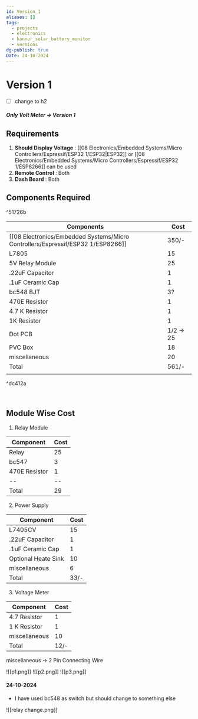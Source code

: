 ```yaml
---
id: Version_1
aliases: []
tags:
  - projects
  - electronics
  - kannur_solar_battery_monitor
  - versions
dg-publish: true
Date: 24-10-2024
---
```

# Version 1

- [ ] change to h2
##### Only Volt Meter -> Version 1

## Requirements

1. **Should Display Voltage** : [[08 Electronics/Embedded Systems/Micro Controllers/Espressif/ESP32 1/ESP32|ESP32]] or [[08 Electronics/Embedded Systems/Micro Controllers/Espressif/ESP32 1/ESP8266]] can be used
2. **Remote Control** : Both
3. **Dash Board** : Both

## Components Required
^51726b

| Components       | Cost      |
| ---------------- | --------- |
| [[08 Electronics/Embedded Systems/Micro Controllers/Espressif/ESP32 1/ESP8266]]      | 350/-     |
| L7805            | 15        |
| 5V Relay Module  | 25        |
| .22uF Capacitor  | 1         |
| .1uF Ceramic Cap | 1         |
| bc548 BJT        | 3?        |
| 470E Resistor    | 1         |
| 4.7 K Resistor   | 1         |
| 1K Resistor      | 1         |
| Dot PCB          | 1/2 -> 25 |
| PVC Box          | 18        |
| miscellaneous    | 20        |
| Total            | 561/-     |
|                  |           |

^dc412a

</br>

## Module Wise Cost

1. Relay Module

| Component     | Cost |
| ------------- | ---- |
| Relay         | 25   |
| bc547         | 3    |
| 470E Resistor | 1    |
| --            | --   |
| Total         | 29   |

2. Power Supply

| Component           | Cost |
| ------------------- | ---- |
| L7405CV             | 15   |
| .22uF Capacitor     | 1    |
| .1uF Ceramic Cap    | 1    |
| Optional Heate Sink | 10   |
| miscellaneous       | 6    |
| Total               | 33/- |

3. Voltage Meter

| Component     | Cost |
| ------------- | ---- |
| 4.7 Resistor  | 1    |
| 1 K Resistor  | 1    |
| miscellaneous | 10   |
| Total         | 12/- |

miscellaneous -> 2 Pin Connecting Wire

![[p1.png]]
![[p2.png]]
![[p3.png]]

#### 24-10-2024

- I have used bc548 as switch but should change to something else

![[relay change.png]]
